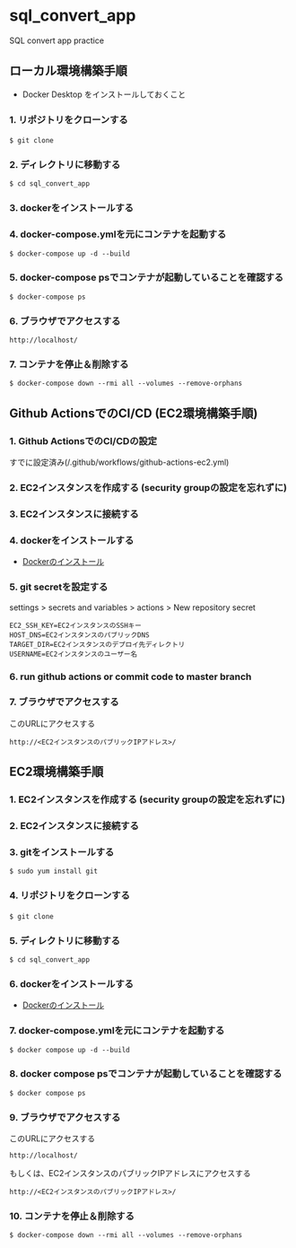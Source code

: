 # sql_convert_app
 SQL convert app practice

## ローカル環境構築手順

* Docker Desktop をインストールしておくこと

### 1. リポジトリをクローンする

```
$ git clone　
```

### 2. ディレクトリに移動する

```
$ cd sql_convert_app
```

### 3. dockerをインストールする

### 4. docker-compose.ymlを元にコンテナを起動する

```
$ docker-compose up -d --build
```

### 5. docker-compose psでコンテナが起動していることを確認する

```
$ docker-compose ps
```

### 6. ブラウザでアクセスする

```
http://localhost/
```

### 7. コンテナを停止＆削除する

```
$ docker-compose down --rmi all --volumes --remove-orphans
```

## Github ActionsでのCI/CD (EC2環境構築手順)

### 1. Github ActionsでのCI/CDの設定

すでに設定済み(/.github/workflows/github-actions-ec2.yml)

### 2. EC2インスタンスを作成する (security groupの設定を忘れずに)

### 3. EC2インスタンスに接続する

### 4. dockerをインストールする

* [Dockerのインストール](https://docs.docker.com/engine/install/ubuntu/)

### 5. git secretを設定する

settings > secrets and variables > actions > New repository secret

```
EC2_SSH_KEY=EC2インスタンスのSSHキー
HOST_DNS=EC2インスタンスのパブリックDNS
TARGET_DIR=EC2インスタンスのデプロイ先ディレクトリ
USERNAME=EC2インスタンスのユーザー名
```

### 6. run github actions or commit code to master branch

### 7. ブラウザでアクセスする

このURLにアクセスする

```
http://<EC2インスタンスのパブリックIPアドレス>/
```

## EC2環境構築手順

### 1. EC2インスタンスを作成する (security groupの設定を忘れずに)

### 2. EC2インスタンスに接続する

### 3. gitをインストールする

```
$ sudo yum install git
```

### 4. リポジトリをクローンする

```
$ git clone　
```

### 5. ディレクトリに移動する

```
$ cd sql_convert_app
```

### 6. dockerをインストールする

* [Dockerのインストール](https://docs.docker.com/engine/install/ubuntu/)

### 7. docker-compose.ymlを元にコンテナを起動する

```
$ docker compose up -d --build
```

### 8. docker compose psでコンテナが起動していることを確認する

```
$ docker compose ps
```

### 9. ブラウザでアクセスする

このURLにアクセスする

```
http://localhost/
```

もしくは、EC2インスタンスのパブリックIPアドレスにアクセスする

```
http://<EC2インスタンスのパブリックIPアドレス>/
```

### 10. コンテナを停止＆削除する

```
$ docker-compose down --rmi all --volumes --remove-orphans
```
